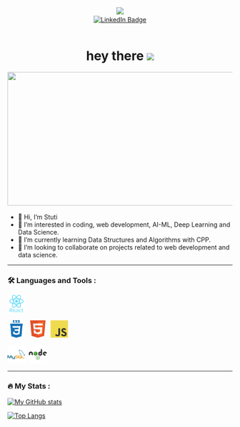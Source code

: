 <div id="header" align="center">
  <img src="https://media3.giphy.com/media/v1.Y2lkPTc5MGI3NjExcnh4NzR4MGs3Mm8ycmIwbXg2a2t6dzd5OG14YTZiNG5mcGZqeTdtbCZlcD12MV9pbnRlcm5hbF9naWZfYnlfaWQmY3Q9cw/aIJDrOomj81MQZz2uO/giphy.gif" width="100"/>

  <div id="badges">
  <a href="https://www.linkedin.com/in/stuti-sharma-6439281a8/">
    <img src="https://img.shields.io/badge/LinkedIn-blue?style=for-the-badge&logo=linkedin&logoColor=white" alt="LinkedIn Badge"/>
  </a>
<!--   <a href="your-youtube-URL">
    <img src="https://img.shields.io/badge/YouTube-red?style=for-the-badge&logo=youtube&logoColor=white" alt="Youtube Badge"/>
  </a> -->
 
</div>
<img src="https://komarev.com/ghpvc/?username=STUTI0670&style=flat-square&color=blue" alt=""/>

<h1>
  hey there
  <img src="https://media.giphy.com/media/hvRJCLFzcasrR4ia7z/giphy.gif" width="30px"/>
</h1>
</div>

<div align="center">
  <img src="https://media.giphy.com/media/dWesBcTLavkZuG35MI/giphy.gif" width="600" height="300"/>
</div>

- 👋 Hi, I’m Stuti
- 👀 I’m interested in coding, web development, AI-ML, Deep Learning and Data Science.
- 🌱 I’m currently learning Data Structures and Algorithms with CPP.
- 💞️ I’m looking to collaborate on projects related to web development and data science.

---

### :hammer_and_wrench: Languages and Tools :
<div>

  <img src="https://github.com/devicons/devicon/blob/master/icons/react/react-original-wordmark.svg" title="React" alt="React" width="40" height="40"/>&nbsp;

  <img src="https://github.com/devicons/devicon/blob/master/icons/css3/css3-plain-wordmark.svg"  title="CSS3" alt="CSS" width="40" height="40"/>&nbsp;
  <img src="https://github.com/devicons/devicon/blob/master/icons/html5/html5-original.svg" title="HTML5" alt="HTML" width="40" height="40"/>&nbsp;
  <img src="https://github.com/devicons/devicon/blob/master/icons/javascript/javascript-original.svg" title="JavaScript" alt="JavaScript" width="40" height="40"/>&nbsp;

<!--   <img src="https://github.com/devicons/devicon/blob/master/icons/gatsby/gatsby-original.svg" title="Gatsby"  alt="Gatsby" width="40" height="40"/>&nbsp; -->
  <img src="https://github.com/devicons/devicon/blob/master/icons/mysql/mysql-original-wordmark.svg" title="MySQL"  alt="MySQL" width="40" height="40"/>&nbsp;
  <img src="https://github.com/devicons/devicon/blob/master/icons/nodejs/nodejs-original-wordmark.svg" title="NodeJS" alt="NodeJS" width="40" height="40"/>&nbsp;
<!--   <img src="https://github.com/devicons/devicon/blob/master/icons/amazonwebservices/amazonwebservices-plain-wordmark.svg" title="AWS" alt="AWS" width="40" height="40"/>&nbsp; -->


---

### :fire: My Stats :
[![My GitHub stats](https://github-readme-stats.vercel.app/api?username=STUTI0670&rank_icon=github&theme=dark)](https://github.com/STUTI0670/github-readme-stats)

[![Top Langs](https://github-readme-stats.vercel.app/api/top-langs/?username=STUTI0670&layout=compact&theme=vision-friendly-dark)](https://github.com/STUTI0670/github-readme-stats)
<!---
![](https://leetcard.jacoblin.cool/AditiMehta07?ext=contest)

aditi75432/aditi75432 is a ✨ special ✨ repository because its `README.md` (this file) appears on your GitHub profile.
You can click the Preview link to take a look at your changes.
--->
